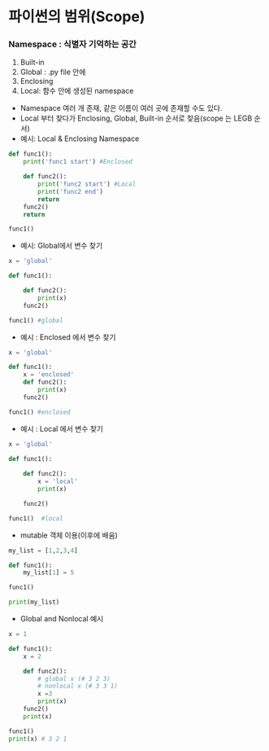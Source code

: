 # 파이썬의 범위(Scope)

### Namespace : 식별자 기억하는 공간

1. Built-in
2. Global : .py file 안에
3. Enclosing
4. Local: 함수 안에 생성된 namespace

- Namespace 여러 개 존재, 같은 이름이 여러 곳에 존재할 수도 있다. 
- Local 부터 찾다가 Enclosing, Global, Built-in 순서로 찾음(scope 는 LEGB 순서)
-  예시: Local & Enclosing Namespace
```python
def func1():
    print('func1 start') #Enclosed

    def func2():
        print('func2 start') #Local
        print('func2 end')
        return
    func2()
    return

func1()
```
- 예시: Global에서 변수 찾기
```python
x = 'global'

def func1():

    def func2():
        print(x)
    func2()

func1() #global
```
- 예시 : Enclosed 에서 변수 찾기
```python
x = 'global'

def func1():
    x = 'enclosed'
    def func2():
        print(x)
    func2()

func1() #enclosed
```
- 예시 : Local 에서 변수 찾기
```python
x = 'global'

def func1():
    
    def func2():
        x = 'local'
        print(x)

    func2()

func1()  #local
```
- mutable 객체 이용(이후에 배움)
```python
my_list = [1,2,3,4]

def func1():
    my_list[1] = 5

func1()

print(my_list)
```
- Global and Nonlocal 예시
```python
x = 1

def func1():
    x = 2

    def func2():
        # global x (# 3 2 3)
        # nonlocal x (# 3 3 1)
        x =3
        print(x)
    func2()
    print(x)

func1()
print(x) # 3 2 1
```

